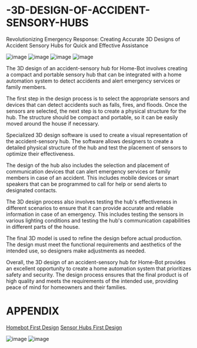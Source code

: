 # -3D-DESIGN-OF-ACCIDENT-SENSORY-HUBS
Revolutionizing Emergency Response: Creating Accurate 3D Designs of Accident Sensory Hubs for Quick and Effective Assistance

![image](https://user-images.githubusercontent.com/80136683/224238467-a3c7fc70-b404-4f11-9152-f1684b66b66d.png)
![image](https://user-images.githubusercontent.com/80136683/224238482-e7a35766-1da2-4ee9-a27e-7bcd75850a42.png)
![image](https://user-images.githubusercontent.com/80136683/224238508-37d8ebc9-6f38-4017-a5ea-f74e6c384f07.png)
![image](https://user-images.githubusercontent.com/80136683/224238519-708f8ccc-4070-4ee4-b66c-46d4eabd7657.png)


The 3D design of an accident-sensory hub for Home-Bot involves creating a compact and portable sensory hub that can be integrated with a home automation system to detect accidents and alert emergency services or family members.

The first step in the design process is to select the appropriate sensors and devices that can detect accidents such as falls, fires, and floods. Once the sensors are selected, the next step is to create a physical structure for the hub. The structure should be compact and portable, so it can be easily moved around the house if necessary.

Specialized 3D design software is used to create a visual representation of the accident-sensory hub. The software allows designers to create a detailed physical structure of the hub and test the placement of sensors to optimize their effectiveness.

The design of the hub also includes the selection and placement of communication devices that can alert emergency services or family members in case of an accident. This includes mobile devices or smart speakers that can be programmed to call for help or send alerts to designated contacts.

The 3D design process also involves testing the hub's effectiveness in different scenarios to ensure that it can provide accurate and reliable information in case of an emergency. This includes testing the sensors in various lighting conditions and testing the hub's communication capabilities in different parts of the house.

The final 3D model is used to refine the design before actual production. The design must meet the functional requirements and aesthetics of the intended use, so designers make adjustments as needed.

Overall, the 3D design of an accident-sensory hub for Home-Bot provides an excellent opportunity to create a home automation system that prioritizes safety and security. The design process ensures that the final product is of high quality and meets the requirements of the intended use, providing peace of mind for homeowners and their families.

# APPENDIX

[Homebot First Design](https://www.tinkercad.com/things/jCunzQ5fLKy-brave-borwo) [Sensor Hubs First Design](https://www.tinkercad.com/things/epazPTcfFdl-neat-kup-uusam)

![image](https://github.com/HorikitaSuzuneTsundere/-3D-DESIGN-OF-ACCIDENT-SENSORY-HUBS/assets/80136683/c8c6522f-e6c2-40a9-849a-84419c4a1e7b) ![image](https://github.com/HorikitaSuzuneTsundere/-3D-DESIGN-OF-ACCIDENT-SENSORY-HUBS/assets/80136683/dd1e191b-49be-4b86-9e4b-e8e7a408a5b4)
